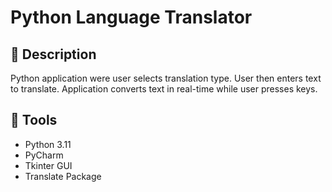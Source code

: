 # Python Language Translator

## :memo: Description

Python application were user selects translation type. User then enters text to translate. 
Application converts text in real-time while user presses keys.


## :wrench: Tools
- Python 3.11
- PyCharm
- Tkinter GUI
- Translate Package
